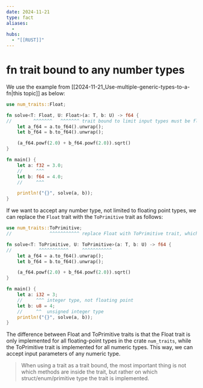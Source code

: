 ```yaml
---
date: 2024-11-21
type: fact
aliases:
  -
hubs:
  - "[[RUST]]"
---
```


# fn trait bound to any number types

We use the example from [[2024-11-21_Use-multiple-generic-types-to-a-fn|this topic]] as below:

```rust
use num_traits::Float;

fn solve<T: Float, U: Float>(a: T, b: U) -> f64 {
//        ^^^^^^^   ^^^^^^^ trait bound to limit input types must be float (e.g. f32, f64)
    let a_f64 = a.to_f64().unwrap();
    let b_f64 = b.to_f64().unwrap();

    (a_f64.powf(2.0) + b_f64.powf(2.0)).sqrt()
}

fn main() {
    let a: f32 = 3.0;
    //     ^^^
    let b: f64 = 4.0;
    //     ^^^ 

    println!("{}", solve(a, b));
}
```

If we want to accept any number type, not limited to floating point types, we can replace the `Float` trait with the `ToPrimitive` trait as follows:

```rust
use num_traits::ToPrimitive;
//              ^^^^^^^^^^^ replace Float with ToPrimitive trait, which is implemented for all number types in num_traits crate

fn solve<T: ToPrimitive, U: ToPrimitive>(a: T, b: U) -> f64 {
//          ^^^^^^^^^^^     ^^^^^^^^^^^
    let a_f64 = a.to_f64().unwrap();
    let b_f64 = b.to_f64().unwrap();

    (a_f64.powf(2.0) + b_f64.powf(2.0)).sqrt()
}

fn main() {
    let a: i32 = 3;
    //     ^^^ integer type, not floating point
    let b: u8 = 4;
    //     ^^  unsigned integer type
    println!("{}", solve(a, b));
}
```

The difference between Float and ToPrimitive traits is that the Float trait is only implemented for all floating-point types in the crate `num_traits`, while the ToPrimitive trait is implemented for all numeric types. This way, we can accept input parameters of any numeric type.

> When using a trait as a trait bound, the most important thing is not which methods are inside the trait, but rather on which struct/enum/primitive type the trait is implemented.
